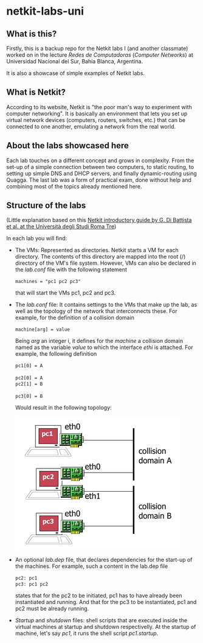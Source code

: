 # netkit-labs-uni
## What is this?

Firstly, this is a backup repo for the Netkit labs I (and another classmate) worked on in the lecture *Redes de Computadoras* (_Computer Networks_) at Universidad Nacional del Sur, Bahía Blanca, Argentina.

It is also a showcase of simple examples of Netkit labs.

## What is Netkit?

According to its website, Netkit is "the poor man's way to experiment with computer networking". It is basically an environment that lets you set up virtual network devices (computers, routers, switches, etc.) that can be connected to one another, emulating a network from the real world.

## About the labs showcased here

Each lab touches on a different concept and grows in complexity. From the set-up of a simple connection between two computers, to static routing, to setting up simple DNS and DHCP servers, and finally dynamic-routing using Quagga. The last lab was a form of practical exam, done without help and combining most of the topics already mentioned here.

## Structure of the labs

(Little explanation based on this [Netkit introductory guide by G. Di Battista et al. at the Università degli Studi Roma Tre](https://igm.univ-mlv.fr/ens/Licence/L3/2009-2010/Reseau/netkit/netkit-introduction.pdf))

In each lab you will find:

- The VMs: Represented as directories. Netkit starts a VM for each directory. The contents of this directory are mapped into the root (/) directory of the VM's file system. However, VMs can also be declared in the *lab.conf* file with the following statement
	
	```
	machines = "pc1 pc2 pc3"
	```
	
	that will start the VMs pc1, pc2 and pc3.


- The *lab.conf* file:
	It contains settings to the VMs that make up the lab, as well as the topology of the network that interconnects these. For example, for the definition of a collision domain

	```
	machine[arg] = value
	```
	Being *arg* an integer i, it defines for the *machine* a collision domain named as the variable *value* to which the interface *ethi* is attached. For example, the following definition

	```
	pc1[0] = A
	
	pc2[0] = A
	pc2[1] = B

	pc3[0] = B
	```
	Would result in the following topology:

	![Topology for the previous definition](/readme_img/labconf_topology_example.png)

- An optional *lab.dep* file, that declares dependencies for the start-up of the machines. For example, such a content in the lab.dep file

	```
	pc2: pc1
	pc3: pc1 pc2
	```

	states that for the pc2 to be initiated, pc1 has to have already been instantiated and running. And that for the pc3 to be instantiated, pc1 and pc2 must be already running.

- *Startup* and *shutdown* files: shell scripts that are executed inside the virtual machines at startup and shutdown respectivelly. At the startup of machine, let's say *pc1*, it runs the shell script *pc1.startup*.